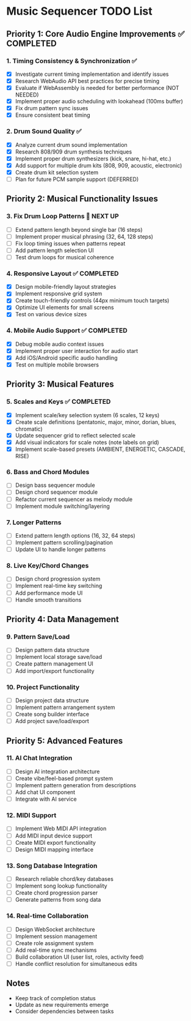 # Music Sequencer TODO List

## Priority 1: Core Audio Engine Improvements ✅ COMPLETED

### 1. Timing Consistency & Synchronization ✅

- [x] Investigate current timing implementation and identify issues
- [x] Research WebAudio API best practices for precise timing
- [x] Evaluate if WebAssembly is needed for better performance (NOT NEEDED)
- [x] Implement proper audio scheduling with lookahead (100ms buffer)
- [x] Fix drum pattern sync issues
- [x] Ensure consistent beat timing

### 2. Drum Sound Quality ✅

- [x] Analyze current drum sound implementation
- [x] Research 808/909 drum synthesis techniques
- [x] Implement proper drum synthesizers (kick, snare, hi-hat, etc.)
- [x] Add support for multiple drum kits (808, 909, acoustic, electronic)
- [x] Create drum kit selection system
- [ ] Plan for future PCM sample support (DEFERRED)

## Priority 2: Musical Functionality Issues

### 3. Fix Drum Loop Patterns 🔄 NEXT UP

- [ ] Extend pattern length beyond single bar (16 steps)
- [ ] Implement proper musical phrasing (32, 64, 128 steps)
- [ ] Fix loop timing issues when patterns repeat
- [ ] Add pattern length selection UI
- [ ] Test drum loops for musical coherence

### 4. Responsive Layout ✅ COMPLETED

- [x] Design mobile-friendly layout strategies
- [x] Implement responsive grid system
- [x] Create touch-friendly controls (44px minimum touch targets)
- [x] Optimize UI elements for small screens
- [x] Test on various device sizes

### 4. Mobile Audio Support ✅ COMPLETED

- [x] Debug mobile audio context issues
- [x] Implement proper user interaction for audio start
- [x] Add iOS/Android specific audio handling
- [x] Test on multiple mobile browsers

## Priority 3: Musical Features

### 5. Scales and Keys ✅ COMPLETED

- [x] Implement scale/key selection system (6 scales, 12 keys)
- [x] Create scale definitions (pentatonic, major, minor, dorian, blues,
      chromatic)
- [x] Update sequencer grid to reflect selected scale
- [x] Add visual indicators for scale notes (note labels on grid)
- [x] Implement scale-based presets (AMBIENT, ENERGETIC, CASCADE, RISE)

### 6. Bass and Chord Modules

- [ ] Design bass sequencer module
- [ ] Design chord sequencer module
- [ ] Refactor current sequencer as melody module
- [ ] Implement module switching/layering

### 7. Longer Patterns

- [ ] Extend pattern length options (16, 32, 64 steps)
- [ ] Implement pattern scrolling/pagination
- [ ] Update UI to handle longer patterns

### 8. Live Key/Chord Changes

- [ ] Design chord progression system
- [ ] Implement real-time key switching
- [ ] Add performance mode UI
- [ ] Handle smooth transitions

## Priority 4: Data Management

### 9. Pattern Save/Load

- [ ] Design pattern data structure
- [ ] Implement local storage save/load
- [ ] Create pattern management UI
- [ ] Add import/export functionality

### 10. Project Functionality

- [ ] Design project data structure
- [ ] Implement pattern arrangement system
- [ ] Create song builder interface
- [ ] Add project save/load/export

## Priority 5: Advanced Features

### 11. AI Chat Integration

- [ ] Design AI integration architecture
- [ ] Create vibe/feel-based prompt system
- [ ] Implement pattern generation from descriptions
- [ ] Add chat UI component
- [ ] Integrate with AI service

### 12. MIDI Support

- [ ] Implement Web MIDI API integration
- [ ] Add MIDI input device support
- [ ] Create MIDI export functionality
- [ ] Design MIDI mapping interface

### 13. Song Database Integration

- [ ] Research reliable chord/key databases
- [ ] Implement song lookup functionality
- [ ] Create chord progression parser
- [ ] Generate patterns from song data

### 14. Real-time Collaboration

- [ ] Design WebSocket architecture
- [ ] Implement session management
- [ ] Create role assignment system
- [ ] Add real-time sync mechanisms
- [ ] Build collaboration UI (user list, roles, activity feed)
- [ ] Handle conflict resolution for simultaneous edits

## Notes

- Keep track of completion status
- Update as new requirements emerge
- Consider dependencies between tasks
